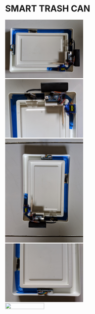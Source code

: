 # SMART TRASH CAN

<img src="https://github.com/BigTsung/Arduino/blob/master/Smart_Trash_Can/result/ALL.jpg" height="50%" width="50%">
<img src="https://github.com/BigTsung/Arduino/blob/master/Smart_Trash_Can/result/Detail_A.jpg" height="50%" width="50%">
<img src="https://github.com/BigTsung/Arduino/blob/master/Smart_Trash_Can/result/Detail_B.jpg" height="50%" width="50%">
<img src="https://github.com/BigTsung/Arduino/blob/master/Smart_Trash_Can/result/Detail_C.jpg" height="50%" width="50%">
<img src="https://github.com/BigTsung/Arduino/blob/master/Smart_Trash_Can/result/result_small_scaling_half.gif" height="50%" width="50%">
